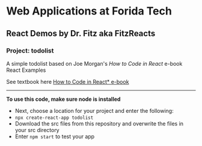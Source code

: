 # Web Applications at Forida Tech
## React Demos by Dr. Fitz aka FitzReacts
### Project: todolist
A simple todolist based on Joe Morgan's *How to Code in React* e-book React Examples

See textbook here [How to Code in React* e-book](https://assets.digitalocean.com/books/how-to-code-in-reactjs.pdf)
<hr>

**To use this code, make sure node is installed**

* Next, choose a location for your project and enter the following:
* `npx create-react-app todolist`
* Download the src files from this repository and overwrite the files in your src directory
* Enter `npm start` to test your app

